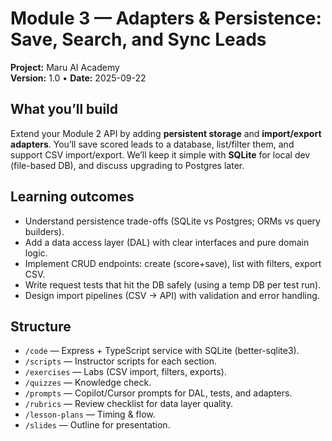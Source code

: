 # Module 3 — Adapters & Persistence: Save, Search, and Sync Leads

**Project:** Maru AI Academy  
**Version:** 1.0 • **Date:** 2025-09-22

## What you’ll build
Extend your Module 2 API by adding **persistent storage** and **import/export adapters**. You’ll save scored leads to a database, list/filter them, and support CSV import/export. We’ll keep it simple with **SQLite** for local dev (file-based DB), and discuss upgrading to Postgres later.

## Learning outcomes
- Understand persistence trade-offs (SQLite vs Postgres; ORMs vs query builders).
- Add a data access layer (DAL) with clear interfaces and pure domain logic.
- Implement CRUD endpoints: create (score+save), list with filters, export CSV.
- Write request tests that hit the DB safely (using a temp DB per test run).
- Design import pipelines (CSV → API) with validation and error handling.

## Structure
- `/code` — Express + TypeScript service with SQLite (better-sqlite3).
- `/scripts` — Instructor scripts for each section.
- `/exercises` — Labs (CSV import, filters, exports).
- `/quizzes` — Knowledge check.
- `/prompts` — Copilot/Cursor prompts for DAL, tests, and adapters.
- `/rubrics` — Review checklist for data layer quality.
- `/lesson-plans` — Timing & flow.
- `/slides` — Outline for presentation.
